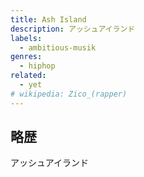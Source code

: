 ```yaml
---
title: Ash Island
description: アッシュアイランド
labels:
  - ambitious-musik
genres:
  - hiphop
related:
  - yet
# wikipedia: Zico_(rapper)
---
```


## 略歴

アッシュアイランド